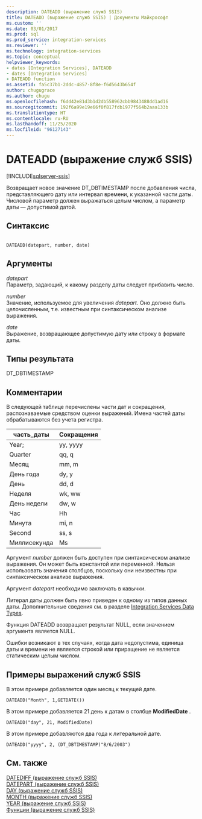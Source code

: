 ```yaml
---
description: DATEADD (выражение служб SSIS)
title: DATEADD (выражение служб SSIS) | Документы Майкрософт
ms.custom: ''
ms.date: 03/01/2017
ms.prod: sql
ms.prod_service: integration-services
ms.reviewer: ''
ms.technology: integration-services
ms.topic: conceptual
helpviewer_keywords:
- dates [Integration Services], DATEADD
- dates [Integration Services]
- DATEADD function
ms.assetid: fa5c37b1-2ddc-4857-8f8e-f6d5643b654f
author: chugugrace
ms.author: chugu
ms.openlocfilehash: f6dd42e81d3b1d2db558962cbb9843488dd1ad16
ms.sourcegitcommit: 192f6a99e19e66f0f817fdb1977f564b2aaa133b
ms.translationtype: HT
ms.contentlocale: ru-RU
ms.lasthandoff: 11/25/2020
ms.locfileid: "96127143"
---
```

# <a name="dateadd-ssis-expression"></a>DATEADD (выражение служб SSIS)

[!INCLUDE[sqlserver-ssis](../../includes/applies-to-version/sqlserver-ssis.md)]


  Возвращает новое значение DT_DBTIMESTAMP после добавления числа, представляющего дату или интервал времени, к указанной части даты. Числовой параметр должен выражаться целым числом, а параметр даты — допустимой датой.  
  
## <a name="syntax"></a>Синтаксис  
  
```  
  
DATEADD(datepart, number, date)  
```  
  
## <a name="arguments"></a>Аргументы  
 *datepart*  
 Параметр, задающий, к какому разделу даты следует прибавить число.  
  
 *number*  
 Значение, используемое для увеличения *datepart*. Оно должно быть целочисленным, т.е. известным при синтаксическом анализе выражения.  
  
 *date*  
 Выражение, возвращающее допустимую дату или строку в формате даты.  
  
## <a name="result-types"></a>Типы результата  
 DT_DBTIMESTAMP  
  
## <a name="remarks"></a>Комментарии  
 В следующей таблице перечислены части дат и сокращения, распознаваемые средством оценки выражений. Имена частей даты обрабатываются без учета регистра.  
  
|часть_даты|Сокращения|  
|--------------|-------------------|  
|Year;|yy, yyyy|  
|Quarter|qq, q|  
|Месяц|mm, m|  
|День года|dy, y|  
|День|dd, d|  
|Неделя|wk, ww|  
|День недели|dw, w|  
|Час|Hh|  
|Минута|mi, n|  
|Second|ss, s|  
|Миллисекунда|Ms|  
  
 Аргумент *number* должен быть доступен при синтаксическом анализе выражения. Он может быть константой или переменной. Нельзя использовать значения столбцов, поскольку они неизвестны при синтаксическом анализе выражения.  
  
 Аргумент *datepart* необходимо заключать в кавычки.  
  
 Литерал даты должен быть явно приведен к одному из типов данных даты. Дополнительные сведения см. в разделе [Integration Services Data Types](../../integration-services/data-flow/integration-services-data-types.md).  
  
 Функция DATEADD возвращает результат NULL, если значением аргумента является NULL.  
  
 Ошибки возникают в тех случаях, когда дата недопустима, единица даты и времени не является строкой или приращение не является статическим целым числом.  
  
## <a name="ssis-expression-examples"></a>Примеры выражений служб SSIS  
 В этом примере добавляется один месяц к текущей дате.  
  
```  
DATEADD("Month", 1,GETDATE())  
```  
  
 В этом примере добавляется 21 день к датам в столбце **ModifiedDate** .  
  
```  
DATEADD("day", 21, ModifiedDate)  
```  
  
 В этом примере добавляются два года к литеральной дате.  
  
```  
DATEADD("yyyy", 2, (DT_DBTIMESTAMP)"8/6/2003")  
```  
  
## <a name="see-also"></a>См. также  
 [DATEDIFF (выражение служб SSIS)](../../integration-services/expressions/datediff-ssis-expression.md)   
 [DATEPART (выражение служб SSIS)](../../integration-services/expressions/datepart-ssis-expression.md)   
 [DAY (выражение служб SSIS)](../../integration-services/expressions/day-ssis-expression.md)   
 [MONTH (выражение служб SSIS)](../../integration-services/expressions/month-ssis-expression.md)   
 [YEAR (выражение служб SSIS)](../../integration-services/expressions/year-ssis-expression.md)   
 [Функции (выражение служб SSIS)](../../integration-services/expressions/functions-ssis-expression.md)  
  
  
